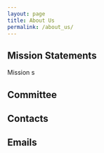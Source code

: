```yaml
---
layout: page
title: About Us
permalink: /about_us/
---
```


## Mission Statements

Mission s

## Committee

## Contacts

## Emails
